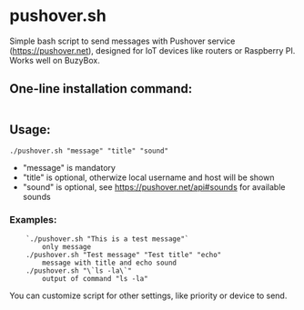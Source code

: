 # pushover.sh

Simple bash script to send messages with Pushover service (https://pushover.net), designed for IoT devices like routers or Raspberry PI. Works well on BuzyBox.

## One-line installation command:

```wget -O /tmp/install.sh https://bit.ly/pushover-sh && chmod +x /tmp/install.sh && /tmp/install.sh
```

## Usage:

```
./pushover.sh "message" "title" "sound"
```

- "message" is mandatory
- "title" is optional, otherwize local username and host will be shown
- "sound" is optional, see https://pushover.net/api#sounds for available sounds

### Examples:

```
	`./pushover.sh "This is a test message"`
		only message
	./pushover.sh "Test message" "Test title" "echo"
		message with title and echo sound
	./pushover.sh "\`ls -la\`"
		output of command "ls -la"
```

You can customize script for other settings, like priority or device to send.
